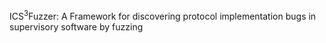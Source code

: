 ICS<sup>3</sup>Fuzzer: A Framework for discovering protocol implementation bugs in supervisory software by fuzzing

